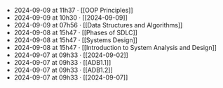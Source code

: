 - 2024-09-09 at 11h37 · [[OOP Principles]]
- 2024-09-09 at 10h30 · [[2024-09-09]]
- 2024-09-09 at 07h56 · [[Data Structures and Algorithms]]
- 2024-09-08 at 15h47 · [[Phases of SDLC]]
- 2024-09-08 at 15h47 · [[Systems Design]]
- 2024-09-08 at 15h47 · [[Introduction to System Analysis and Design]]
- 2024-09-07 at 09h33 · [[2024-09-02]]
- 2024-09-07 at 09h33 · [[ADB1.1]]
- 2024-09-07 at 09h33 · [[ADB1.2]]
- 2024-09-07 at 09h33 · [[2024-09-07]]
